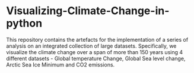 # Visualizing-Climate-Change-in-python
This repository contains the artefacts for the implementation of a series of analysis on an integrated collection of large datasets. Specifically, we visualize the climate change over a span of more than 150 years using 4 different datasets - Global temperature Change, Global Sea level change, Arctic Sea Ice Minimum and CO2 emissions.
